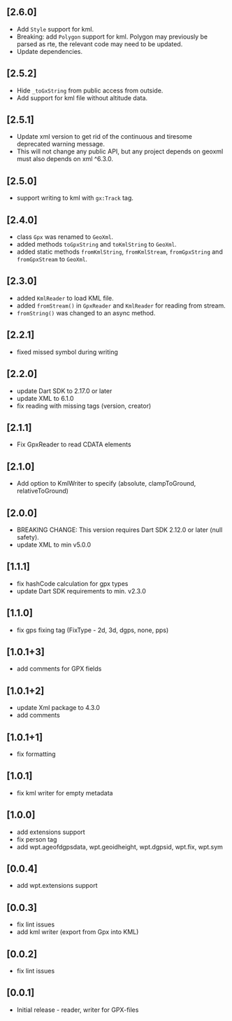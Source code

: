## [2.6.0]

* Add `Style` support for kml.
* Breaking: add `Polygon` support for kml. Polygon may previously be parsed as rte, the relevant code may need to be updated.
* Update dependencies.

## [2.5.2]

* Hide `_toGxString` from public access from outside.
* Add support for kml file without altitude data.

## [2.5.1]

* Update xml version to get rid of the continuous and tiresome deprecated warning message.
* This will not change any public API, but any project depends on geoxml must also depends on xml ^6.3.0.

## [2.5.0]

* support writing to kml with `gx:Track` tag.

## [2.4.0]

* class `Gpx` was renamed to `GeoXml`.
* added methods `toGpxString` and `toKmlString` to `GeoXml`.
* added static methods `fromKmlString`, `fromKmlStream`, `fromGpxString` and `fromGpxStream` to `GeoXml`.

## [2.3.0]

* added `KmlReader` to load KML file.
* added `fromStream()` in `GpxReader` and `KmlReader` for reading from stream.
* `fromString()` was changed to an async method.

## [2.2.1]

* fixed missed symbol during writing

## [2.2.0]

* update Dart SDK to 2.17.0 or later
* update XML to 6.1.0
* fix reading with missing tags (version, creator)

## [2.1.1]

* Fix GpxReader to read CDATA elements

## [2.1.0]

* Add option to KmlWriter to specify <altitudeMode> (absolute, clampToGround, relativeToGround)

## [2.0.0]

* BREAKING CHANGE: This version requires Dart SDK 2.12.0 or later (null safety).
* update XML to min v5.0.0

## [1.1.1]

* fix hashCode calculation for gpx types
* update Dart SDK requirements to min. v2.3.0

## [1.1.0]

* fix gps fixing tag (FixType - 2d, 3d, dgps, none, pps)

## [1.0.1+3]

* add comments for GPX fields

## [1.0.1+2]

* update Xml package to 4.3.0
* add comments

## [1.0.1+1]

* fix formatting

## [1.0.1]

* fix kml writer for empty metadata

## [1.0.0]

* add extensions support
* fix person tag
* add wpt.ageofdgpsdata, wpt.geoidheight, wpt.dgpsid, wpt.fix, wpt.sym

## [0.0.4]

* add wpt.extensions support

## [0.0.3]

* fix lint issues
* add kml writer (export from Gpx into KML)

## [0.0.2]

* fix lint issues

## [0.0.1]

* Initial release - reader, writer for GPX-files
